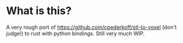 # What is this?

A very rough port of https://github.com/cpederkoff/stl-to-voxel (don't judge!)
to rust with python bindings.
Still very much WIP.